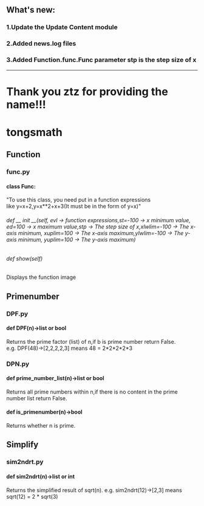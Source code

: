 ## What's new:  
### 1.Update the Update Content module  
### 2.Added news.log files  
### 3.Added Function.func.Func parameter stp is the step size of x  

------------------------------------------------------------
# Thank you ztz for providing the name!!!
# tongsmath 
## Function  
### func.py  
#### class Func:  
"To use this class, you need put in a function expressions  
like y=x+2,y=x**2+x+3(It must be in the form of y=x)"  
###### def __ init __(self, evl -> function expressions,st=-100 -> x minimum value, ed=100 -> x maximum value,stp -> The step size of x,xlwlim=-100 -> The x-axis minimum, xuplim=100 -> The x-axis maximum,ylwlim=-100 -> The y-axis minimum, yuplim=100 -> The y-axis maximum)  
###### def show(self)  
 Displays the function image  
## Primenumber  
### DPF.py   
#### def DPF(n)->list or bool  
Returns the prime factor (list) of n,if b is prime number return False.  
e.g. DPF(48)->[2,2,2,2,3] means 48 = 2\*2\*2\*2*3  
### DPN.py  
#### def prime_number_list(n)->list or bool  
Returns all prime numbers within n,if there is no content in the prime number list return False.  
#### def is_primenumber(n)->bool  
Returns whether n is prime.  
## Simplify  
### sim2ndrt.py  
#### def sim2ndrt(n)->list or int  
Returns the simplified result of sqrt(n).
e.g. sim2ndrt(12)->[2,3] means sqrt(12) = 2 * sqrt(3)  